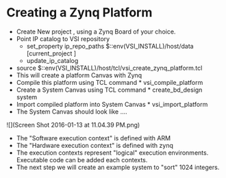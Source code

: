 # Creating a Zynq Platform

* Create New project , using a Zynq Board of your choice.
* Point IP catalog to VSI repository
    * set_property ip_repo_paths $::env(VSI_INSTALL)/host/data [current_project ]
    * update_ip_catalog
* source $::env(VSI_INSTALL)/host/tcl/vsi_create_zynq_platform.tcl
* This will create a platform Canvas with Zynq
* Compile this platform using TCL command
          * vsi_compile_platform
* Create a System Canvas using TCL command
          * create_bd_design system
* Import compiled platform into System Canvas
          * vsi_import_platform
* The System Canvas should look like ....

![](Screen Shot 2016-01-13 at 11.04.39 PM.png)
* The "Software execution context" is defined with ARM
* The "Hardware execution context" is defined with zynq
* The execution contexts represent "logical" execution environments. Executable code can be added each contexts. 
* The next step we will create an example system to "sort" 1024 integers.



